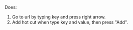 Does:

1. Go to url by typing key and press right arrow.
2. Add hot cut when type key and value, then press "Add".